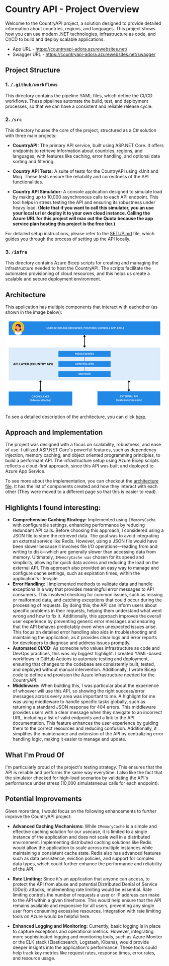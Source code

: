 # Country API - Project Overview
Welcome to the CountryAPI project, a solution designed to provide detailed information about countries, regions, and languages. This project shows how you can use modern .NET technologies, infrastructure as code, and CI/CD to build and deploy scalable applications.

- App URL - https://countryapi-adora.azurewebsites.net/
- Swagger URL - https://countryapi-adora.azurewebsites.net/swagger

## Project Structure

### 1. `/.github/workflows`
This directory contains the pipeline YAML files, which define the CI/CD workflows. These pipelines automate the build, test, and deployment processes, so that we can have a consistent and reliable release cycle.

### 2. `/src`
This directory houses the core of the project, structured as a C# solution with three main projects:

- **CountryAPI:** The primary API service, built using ASP.NET Core. It offers endpoints to retrieve information about countries, regions, and languages, with features like caching, error handling, and optional data sorting and filtering.

- **Country API Tests:** A suite of tests for the CountryAPI using xUnit and Moq. These tests ensure the reliability and correctness of the API functionalities.

- **Country API Simulator:** A console application designed to simulate load by making up to 10,000 asynchronous calls to each API endpoint. This tool helps in stress testing the API and ensuring its robustness under heavy load. **(Note that if you want to call this simulator, you an use your local url or deploy it to your own cloud instance. Calling the Azure URL for this project will max out the Quota because the app service plan hosting this project is the free tier.)**

For detailed setup instructions, please refer to the [SETUP.md](src/SETUP.md) file, which guides you through the process of setting up the API locally.

### 3. `/infra`
This directory contains Azure Bicep scripts for creating and managing the infrastructure needed to host the CountryAPI. The scripts facilitate the automated provisioning of cloud resources, and this helps us create a scalable and secure deployment environment.

## Architecture
This application has multiple components that interact with eachother (as shown in the image below):

![CountryAPI Architecture](./architecture.png)

To see a detailed description of the architecture, you can click [here](./Architecture.md).

## Approach and Implementation
The project was designed with a focus on scalability, robustness, and ease of use. I utilized ASP.NET Core's powerful features, such as dependency injection, memory caching, and object oriented programming principles, to build a performant API. The infrastructure setup using Azure Bicep scripts reflects a cloud-first approach, since this API was built and deployed to Azure App Service.

To see more about the implementation, you can checkout the [architecture file](./Architecture.md). It has the list of components created and how they interact with each other (They were moved to a different page so that this is easier to read).

## Highlights I found interesting:
- **Comprehensive Caching Strategy:** Implemented using `IMemoryCache` with configurable settings, enhancing performance by reducing redundant API calls. Before choosing this approach, I considered using a JSON file to store the retrieved data. The goal was to avoid integrating an external service like Redis. However, using a JSON file would have been slower because it involves file I/O operations—reading from and writing to disk—which are generally slower than accessing data from memory. Ultimately, `IMemoryCache was` chosen for its speed and simplicity, allowing for quick data access and reducing the load on the external API. This approach also provided an easy way to manage and configure cache settings, such as expiration times, within the application's lifecycle.
- **Error Handling:** I implemented methods to validate data and handle exceptions in a way that provides meaningful error messages to API consumers. This involved checking for common issues, such as missing or malformed data, and catching exceptions that could occur during the processing of requests. By doing this, the API can inform users about specific problems in their requests, helping them understand what went wrong and how to fix it. Additionally, this approach improves the overall user experience by preventing generic error messages and ensuring that the API behaves predictably even when unexpected issues arise. This focus on detailed error handling also aids in troubleshooting and maintaining the application, as it provides clear logs and error reports for developers to diagnose and address issues promptly.
- **Automated CI/CD:** As someone who values infrastructure as code and DevOps practices, this was my biggest highlight. I created YAML-based workflows in GitHub Actions to automate testing and deployment, ensuring that changes to the codebase are consistently built, tested, and deployed without manual intervention. Additionally, I wrote Bicep code to define and provision the Azure infrastructure needed for the CountryAPI.
- **Middleware:** When building this, I was particular about the experience of whoever will use this API, so showing the right success/error messages across every area was important to me. A highlight for me was using middleware to handle specific tasks globally, such as returning a standard JSON response for 404 errors. This middleware provides users with a clear message when they navigate to an incorrect URL, including a list of valid endpoints and a link to the API documentation. This feature enhances the user experience by guiding them to the correct resources and reducing confusion. Additionally, it simplifies the maintenance and extension of the API by centralizing error handling logic, making it easier to manage and update. 

## What I'm Proud Of
I'm particularly proud of the project's testing strategy. This ensures that the API is reliable and performs the same way everytime. I also like the fact that the simulator checked for high-load scenarios by validating the API's performance under stress (10,000 simulataneous calls for each endpoint).

## Potential Improvements
Given more time, I would focus on the following enhancements to further improve the CountryAPI project:

- **Advanced Caching Mechanisms:** While `IMemoryCache` is a simple and effective caching solution for our usecase, it is limited to a single instance of the application and does not scale well in a distributed environment. Implementing distributed caching solutions like Redis would allow the application to scale across multiple instances while maintaining a consistent cache state. Redis also has advanced features such as data persistence, eviction policies, and support for complex data types, which could further enhance the performance and reliability of the API.

- **Rate Limiting:** Since it's an application that anyone can access, to protect the API from abuse and potential Distributed Denial of Service (DDoS) attacks, implementing rate limiting would be essential. Rate limiting controls the number of requests a user or IP address can make to the API within a given timeframe. This would help ensure that the API remains available and responsive for all users, preventing any single user from consuming excessive resources. Integration with rate limiting tools on Azure would be helpful here.

- **Enhanced Logging and Monitoring:** Currently, basic logging is in place to capture exceptions and operational metrics. However, integrating more sophisticated logging and monitoring tools, such as Azure Monitor or the ELK stack (Elasticsearch, Logstash, Kibana), would provide deeper insights into the application's performance. These tools could help track key metrics like request rates, response times, error rates, and resource usage.
